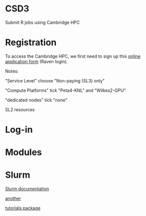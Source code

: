 # CSD3
Submit R jobs using Cambridge HPC

# Registration

To access the Cambridge HPC, we first need to sign up this [online application form](https://www.hpc.cam.ac.uk/applications-access-research-computing-services) (Raven login).

Notes:

"Service Level" choose "Non-paying (SL3) only"

"Compute Platforms" tick "Peta4-KNL" and "Wilkes2-GPU"

"dedicated nodes" tick "none"

SL2 resources


# Log-in


# Modules


# Slurm

[Slurm documentation](https://slurm.schedmd.com/documentation.html)

[another](https://modules.readthedocs.io/en/latest/module.html)



[tutorials package](https://education.rstudio.com/blog/2020/09/delivering-learnr-tutorials-in-a-package/)

